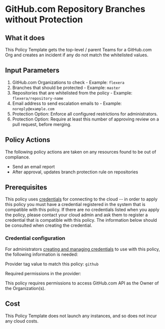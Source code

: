 # GitHub.com Repository Branches without Protection

## What it does

This Policy Template gets the top-level / parent Teams for a GitHub.com Org and creates an incident if any do not match the whitelisted values.

## Input Parameters

1. GitHub.com Organizations to check - Example: `flexera`
1. Branches that should be protected - Example: `master`
1. Repositories that are whitelisted from the policy - Example: `flexera/repository-name`
1. Email address to send escalation emails to - Example: `noreply@example.com`
1. Protection Option: Enforce all configured restrictions for administrators. 
1. Protection Option: Require at least this number of approving review on a pull request, before merging.

## Policy Actions

The following policy actions are taken on any resources found to be out of compliance.

- Send an email report
- After approval, updates branch protection rule on repositories

## Prerequisites

This policy uses [credentials](https://docs.rightscale.com/policies/users/guides/credential_management.html)
for connecting to the cloud -- in order to apply this policy you must have a credential registered in the system that is compatible with this policy. If there are no
credentials listed when you apply the policy, please contact your cloud admin and ask them to register a credential that is compatible with this policy. The information below should be consulted when creating the credential.

### Credential configuration

For administrators [creating and managing credentials](https://docs.rightscale.com/policies/users/guides/credential_management.html) to use with this policy, the following information is needed: 

Provider tag value to match this policy: `github`

Required permissions in the provider:

This policy requires permissions to access GitHub.com API as the Owner of the Organization(s).

## Cost

This Policy Template does not launch any instances, and so does not incur any cloud costs.

